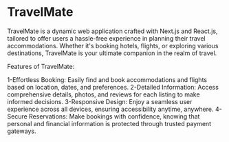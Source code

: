 # TravelMate
TravelMate is a dynamic web application crafted with Next.js and React.js, tailored to offer users a hassle-free experience in planning their travel accommodations. Whether it's booking hotels, flights, or exploring various destinations, TravelMate is your ultimate companion in the realm of travel.

Features of TravelMate:

1-Effortless Booking: Easily find and book accommodations and flights based on location, dates, and preferences.
2-Detailed Information: Access comprehensive details, photos, and reviews for each listing to make informed decisions.
3-Responsive Design: Enjoy a seamless user experience across all devices, ensuring accessibility anytime, anywhere.
4-Secure Reservations: Make bookings with confidence, knowing that personal and financial information is protected through trusted payment gateways.





